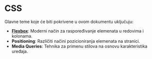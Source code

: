 # CSS

Glavne teme koje će biti pokrivene u ovom dokumentu uključuju:

-   [**Flexbox**](/css/flexbox.md): Moderni način za raspoređivanje elemenata u redovima i kolonama.
-   **Positioning**: Različiti načini pozicioniranja elemenata na stranici.
-   **Media Queries**: Tehnika za primenu stilova na osnovu karakteristika uređaja.
